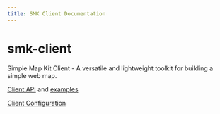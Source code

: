 ```yaml
---
title: SMK Client Documentation
---
```


# smk-client

Simple Map Kit Client - A versatile and lightweight toolkit for building a simple web map.

[Client API](SMK-Client-API.md) and [examples](SMK-Client-API-Examples.md)

[Client Configuration](SMK-Client-Configuration.md)
